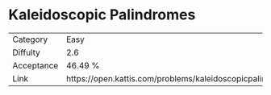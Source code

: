 # Kaleidoscopic Palindromes

<table>
    <tr>
        <td>Category</td>
        <td>Easy</td>
    </tr>
    <tr>
        <td>Diffulty</td>
        <td>2.6</td>
    </tr>
    <tr>
        <td>Acceptance</td>
        <td>46.49 %</td>
    </tr>
    <tr>
        <td>Link</td>
        <td>https://open.kattis.com/problems/kaleidoscopicpalindromes</td>
    </tr>
</table>